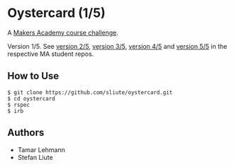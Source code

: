 # Oystercard (1/5)

A [Makers Academy course challenge](https://github.com/makersacademy).

Version 1/5. See [version 2/5](https://github.com/rossbenzie/oystercard), [version 3/5](https://github.com/MicaW/oystercard), [version 4/5](https://github.com/sliute/oyster-card-challenge) and [version 5/5](https://github.com/bnzene/oystercard) in the respective MA student repos.

## How to Use
```
$ git clone https://github.com/sliute/oystercard.git
$ cd oystercard
$ rspec
$ irb
```

## Authors

* Tamar Lehmann
* Stefan Liute

